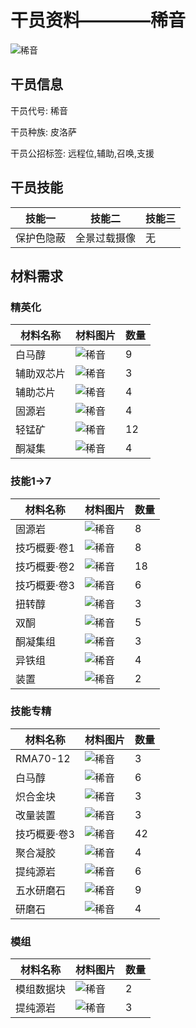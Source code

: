 # 干员资料————稀音

![稀音](./oprImages/稀音.png)

## 干员信息

干员代号: 稀音

干员种族: 皮洛萨

干员公招标签: 远程位,辅助,召唤,支援

## 干员技能

| 技能一       | 技能二   | 技能三 |
| ------------ | -------- | ------ |
| 保护色隐蔽 | 全景过载摄像 | 无 |

## 材料需求

### 精英化

| 材料名称      | 材料图片 | 数量  |
|---------|---------|-----|
| 白马醇 | ![稀音](./matIcons/白马醇.png)  |   9  |
| 辅助双芯片 | ![稀音](./暂无材料图片)  |   3  |
| 辅助芯片 | ![稀音](./matIcons/辅助芯片.png)  |   4  |
| 固源岩 | ![稀音](./matIcons/固源岩.png)  |   4  |
| 轻锰矿 | ![稀音](./matIcons/轻锰矿.png)  |   12  |
| 酮凝集 | ![稀音](./matIcons/酮凝集.png)  |   4  |

### 技能1→7

| 材料名称      | 材料图片 | 数量  |
|---------|---------|-----|
| 固源岩 | ![稀音](./matIcons/固源岩.png)  |   8  |
| 技巧概要·卷1 | ![稀音](./matIcons/技巧概要·卷1.png)  |   8  |
| 技巧概要·卷2 | ![稀音](./matIcons/技巧概要·卷2.png)  |   18  |
| 技巧概要·卷3 | ![稀音](./matIcons/技巧概要·卷3.png)  |   6  |
| 扭转醇 | ![稀音](./matIcons/扭转醇.png)  |   3  |
| 双酮 | ![稀音](./matIcons/双酮.png)  |   5  |
| 酮凝集组 | ![稀音](./matIcons/酮凝集组.png)  |   3  |
| 异铁组 | ![稀音](./matIcons/异铁组.png)  |   4  |
| 装置 | ![稀音](./matIcons/装置.png)  |   2  |

### 技能专精

| 材料名称      | 材料图片 | 数量  |
|---------|---------|-----|
| RMA70-12 | ![稀音](./matIcons/RMA70-12.png)  |   3  |
| 白马醇 | ![稀音](./matIcons/白马醇.png)  |   6  |
| 炽合金块 | ![稀音](./matIcons/炽合金块.png)  |   3  |
| 改量装置 | ![稀音](./matIcons/改量装置.png)  |   3  |
| 技巧概要·卷3 | ![稀音](./matIcons/技巧概要·卷3.png)  |   42  |
| 聚合凝胶 | ![稀音](./matIcons/聚合凝胶.png)  |   4  |
| 提纯源岩 | ![稀音](./matIcons/提纯源岩.png)  |   6  |
| 五水研磨石 | ![稀音](./matIcons/五水研磨石.png)  |   9  |
| 研磨石 | ![稀音](./matIcons/研磨石.png)  |   4  |

### 模组

| 材料名称      | 材料图片 | 数量  |
|---------|---------|-----|
| 模组数据块 | ![稀音](./暂无材料图片)  |   2  |
| 提纯源岩 | ![稀音](./matIcons/提纯源岩.png)  |   3  |
